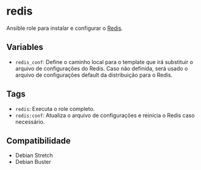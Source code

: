 # redis

Ansible role para instalar e configurar o [Redis](http://redis.io/).

## Variables

- `redis_conf`: Define o caminho local para o template que irá substituir o
  arquivo de configurações do Redis. Caso não definida, será usado o arquivo de
  configurações default da distribuição para o Redis.

## Tags

- `redis`: Executa o role completo.
- `redis:conf`: Atualiza o arquivo de configurações e reinicia o Redis caso
  necessário.

## Compatibilidade

- Debian Stretch
- Debian Buster
